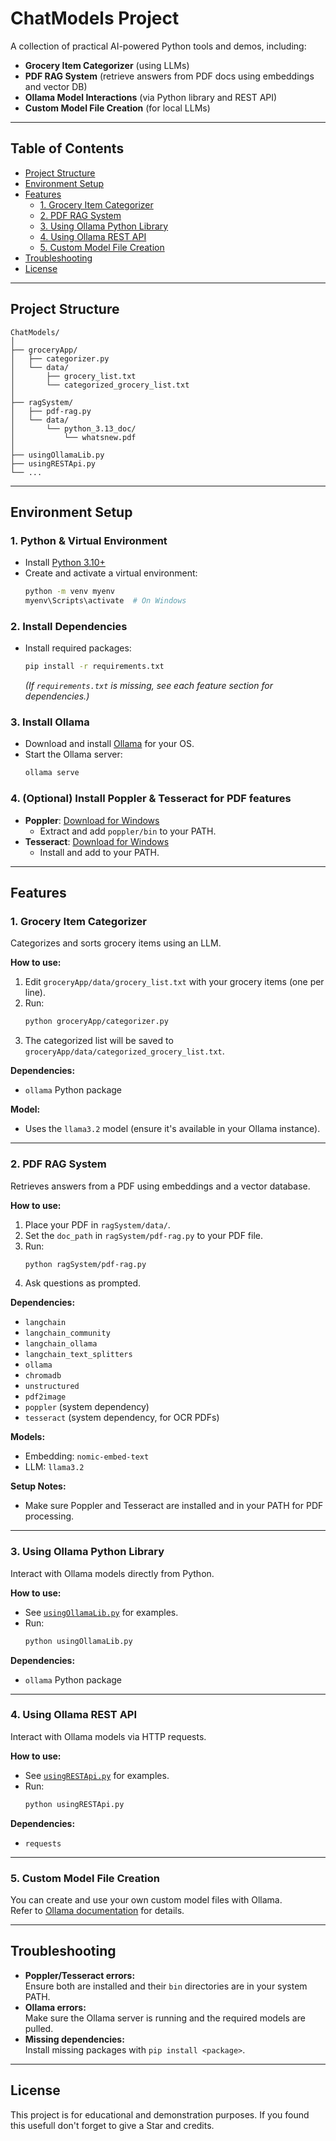 # ChatModels Project

A collection of practical AI-powered Python tools and demos, including:
- **Grocery Item Categorizer** (using LLMs)
- **PDF RAG System** (retrieve answers from PDF docs using embeddings and vector DB)
- **Ollama Model Interactions** (via Python library and REST API)
- **Custom Model File Creation** (for local LLMs)

---

## Table of Contents

- [Project Structure](#project-structure)
- [Environment Setup](#environment-setup)
- [Features](#features)
  - [1. Grocery Item Categorizer](#1-grocery-item-categorizer)
  - [2. PDF RAG System](#2-pdf-rag-system)
  - [3. Using Ollama Python Library](#3-using-ollama-python-library)
  - [4. Using Ollama REST API](#4-using-ollama-rest-api)
  - [5. Custom Model File Creation](#5-custom-model-file-creation)
- [Troubleshooting](#troubleshooting)
- [License](#license)

---

## Project Structure

```
ChatModels/
│
├── groceryApp/
│   ├── categorizer.py
│   └── data/
│       ├── grocery_list.txt
│       └── categorized_grocery_list.txt
│
├── ragSystem/
│   ├── pdf-rag.py
│   └── data/
│       └── python_3.13_doc/
│           └── whatsnew.pdf
│
├── usingOllamaLib.py
├── usingRESTApi.py
└── ...
```

---

## Environment Setup

### 1. Python & Virtual Environment

- Install [Python 3.10+](https://www.python.org/downloads/)
- Create and activate a virtual environment:
  ```sh
  python -m venv myenv
  myenv\Scripts\activate  # On Windows
  ```

### 2. Install Dependencies

- Install required packages:
  ```sh
  pip install -r requirements.txt
  ```
  *(If `requirements.txt` is missing, see each feature section for dependencies.)*

### 3. Install Ollama

- Download and install [Ollama](https://ollama.com/download) for your OS.
- Start the Ollama server:
  ```sh
  ollama serve
  ```

### 4. (Optional) Install Poppler & Tesseract for PDF features

- **Poppler**: [Download for Windows](https://github.com/oschwartz10612/poppler-windows/releases)
  - Extract and add `poppler/bin` to your PATH.
- **Tesseract**: [Download for Windows](https://github.com/UB-Mannheim/tesseract/wiki)
  - Install and add to your PATH.

---

## Features

### 1. Grocery Item Categorizer

Categorizes and sorts grocery items using an LLM.

**How to use:**
1. Edit `groceryApp/data/grocery_list.txt` with your grocery items (one per line).
2. Run:
   ```sh
   python groceryApp/categorizer.py
   ```
3. The categorized list will be saved to `groceryApp/data/categorized_grocery_list.txt`.

**Dependencies:**
- `ollama` Python package

**Model:**
- Uses the `llama3.2` model (ensure it's available in your Ollama instance).

---

### 2. PDF RAG System

Retrieves answers from a PDF using embeddings and a vector database.

**How to use:**
1. Place your PDF in `ragSystem/data/`.
2. Set the `doc_path` in `ragSystem/pdf-rag.py` to your PDF file.
3. Run:
   ```sh
   python ragSystem/pdf-rag.py
   ```
4. Ask questions as prompted.

**Dependencies:**
- `langchain`
- `langchain_community`
- `langchain_ollama`
- `langchain_text_splitters`
- `ollama`
- `chromadb`
- `unstructured`
- `pdf2image`
- `poppler` (system dependency)
- `tesseract` (system dependency, for OCR PDFs)

**Models:**
- Embedding: `nomic-embed-text`
- LLM: `llama3.2`

**Setup Notes:**
- Make sure Poppler and Tesseract are installed and in your PATH for PDF processing.

---

### 3. Using Ollama Python Library

Interact with Ollama models directly from Python.

**How to use:**
- See [`usingOllamaLib.py`](usingOllamaLib.py) for examples.
- Run:
  ```sh
  python usingOllamaLib.py
  ```

**Dependencies:**
- `ollama` Python package

---

### 4. Using Ollama REST API

Interact with Ollama models via HTTP requests.

**How to use:**
- See [`usingRESTApi.py`](usingRESTApi.py) for examples.
- Run:
  ```sh
  python usingRESTApi.py
  ```

**Dependencies:**
- `requests`

---

### 5. Custom Model File Creation

You can create and use your own custom model files with Ollama.  
Refer to [Ollama documentation](https://github.com/ollama/ollama/blob/main/docs/modelfile.md) for details.

---

## Troubleshooting

- **Poppler/Tesseract errors:**  
  Ensure both are installed and their `bin` directories are in your system PATH.
- **Ollama errors:**  
  Make sure the Ollama server is running and the required models are pulled.
- **Missing dependencies:**  
  Install missing packages with `pip install <package>`.

---

## License

This project is for educational and demonstration purposes. If you found this usefull don't forget to 
give a Star and credits. 
